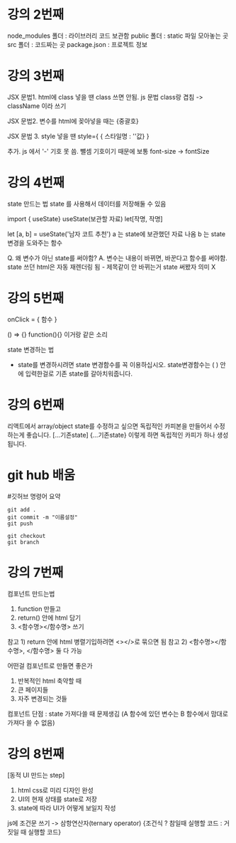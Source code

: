 


# 강의 2번째

node_modules 폴더 : 라이브러리 코드 보관함
public 폴더 : static 파일 모아놓는 곳
src 폴더 : 코드짜는 곳
package.json : 프로젝트 정보

# 강의 3번째

JSX 문법1. html에 class 넣을 땐 class 쓰면 안됨. js 문법 class랑 겹침
-> className 이라 쓰기

JSX 문법2. 변수를 html에 꽂아넣을 때는 {중괄호}

JSX 문법 3. style 넣을 땐 style={ { 스타일명 : ''값} }

추가. js 에서 '-' 기호 못 씀. 뺄셈 기호이기 때문에 보통 font-size -> fontSize

# 강의 4번째

state 만드는 법
state 를 사용해서 데이터를 저장해둘 수 있음

import { useState}
useState(보관할 자료)
let[작명, 작명]

let [a, b] = useState('남자 코트 추천')
a 는 state에 보관했던 자료 나옴
b 는 state 변경을 도와주는 함수

Q. 왜 변수가 아닌 state를 써야함?
A. 변수는 내용이 바뀌면, 바꾼다고 함수를 써야함. state 쓰던 html은 자동 재렌더링 됨
	- 제목같이 안 바뀌는거 state 써봤자 의미 X

# 강의 5번째

onClick = { 함수 }

() => {}  function(){} 이거랑 같은 소리

state 변경하는 법
-  state를 변경하시려면 state 변경함수를 꼭 이용하십시오.
   state변경함수는 ( ) 안에 입력한걸로 기존 state를 갈아치워줍니다.

# 강의 6번째

리액트에서 array/object state를 수정하고 싶으면 
독립적인 카피본을 만들어서 수정하는게 좋습니다. 
[...기존state] 
{...기존state} 
이렇게 하면 독립적인 카피가 하나 생성됩니다.

# git hub 배움
   #깃허브 명령어 요약

    git add .
    git commit -m "이름설정"
    git push 

    git checkout 
    git branch 
    


# 강의 7번째

컴포넌트 만드는법
1. function 만들고
2. return() 안에 html 담기
3. <함수명></함수명> 쓰기

참고 1) return 안에 html 병렬기입하려면 <></>로 묶으면 됨
참고 2) <함수명></함수명>, </함수명> 둘 다 가능

어떤걸 컴포넌트로 만들면 좋은가
1. 반복적인 html 축약할 때
2. 큰 페이지들
3. 자주 변경되는 것들

컴포넌트 단점 : 
state 가져다쓸 때 문제생김
(A 함수에 있던 변수는 B 함수에서 맘대로 가져다 쓸 수 없음)

# 강의 8번째

[동적 UI 만드는 step]
1. html css로 미리 디자인 완성
2. UI의 현재 상태를 state로 저장
3. state에 따라 UI가 어떻게 보일지 작성

js에 조건문 쓰기 -> 삼항연산자(ternary operator)
{조건식 ? 참일때 실행할 코드 : 거짓일 때 실행할 코드}